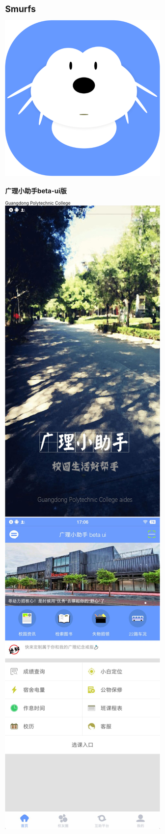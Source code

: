 # Smurfs
![Image text](https://raw.githubusercontent.com/Deepblue1996/Smurfs/master/app/src/main/res/mipmap-xhdpi/ic_launcher.png)
## 广理小助手beta-ui版
Guangdong Polytechnic College
![Image text](https://raw.githubusercontent.com/Deepblue1996/Smurfs/master/20180203171208.jpg)![Image text](https://raw.githubusercontent.com/Deepblue1996/Smurfs/master/20180203171204.jpg)
